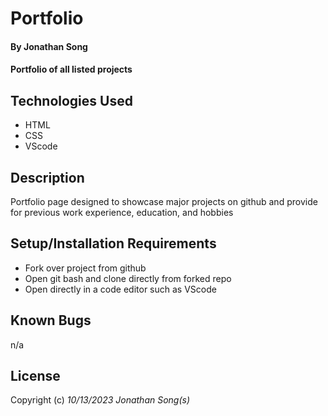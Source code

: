 # Portfolio
#### By Jonathan Song

#### Portfolio of all listed projects

## Technologies Used

* HTML
* CSS
* VScode

## Description
Portfolio page designed to showcase major projects on github and provide for previous work experience, education, and hobbies


## Setup/Installation Requirements

* Fork over project from github
* Open git bash and clone directly from forked repo
* Open directly in a code editor such as VScode


## Known Bugs
n/a


## License



Copyright (c) _10/13/2023_ _Jonathan Song(s)_